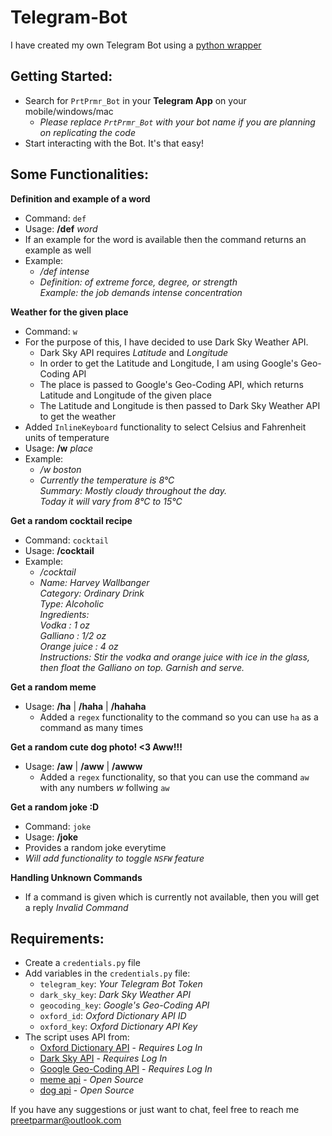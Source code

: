 # Telegram-Bot

I have created my own Telegram Bot using a [python wrapper](https://github.com/python-telegram-bot/python-telegram-bot)
<!-- ![PrtPrmr_Bot](https://github.com/preetparmar/Telegram-Bot/blob/master/screenshots/test.png) -->

## Getting Started:
- Search for `PrtPrmr_Bot` in your **Telegram App** on your mobile/windows/mac
    - *Please replace `PrtPrmr_Bot` with your bot name if you are planning on replicating the code*
- Start interacting with the Bot. It's that easy!

## Some Functionalities:
**Definition and example of a word**
- Command: `def`
- Usage: **/def** *word*
- If an example for the word is available then the command returns an example as well
- Example: 
    - */def intense*
    - *Definition: of extreme force, degree, or strength<br/>Example: the job demands intense concentration*

**Weather for the given place**
- Command: `w`
- For the purpose of this, I have decided to use Dark Sky Weather API.
    - Dark Sky API requires *Latitude* and *Longitude*
    - In order to get the Latitude and Longitude, I am using Google's Geo-Coding API
    - The place is passed to Google's Geo-Coding API, which returns Latitude and Longitude of the given place
    - The Latitude and Longitude is then passed to Dark Sky Weather API to get the weather
- Added `InlineKeyboard` functionality to select Celsius and Fahrenheit units of temperature
- Usage: **/w** *place*
- Example:
    - */w boston*
    - *Currently the temperature is 8°C<br/>Summary: Mostly cloudy throughout the day.<br/>Today it will vary from 8°C to 15°C*

**Get a random cocktail recipe**
- Command: `cocktail`
- Usage: **/cocktail**
- Example:
    - */cocktail*
    - *Name: Harvey Wallbanger<br/>Category: Ordinary Drink<br/>Type: Alcoholic<br/>Ingredients:<br/>Vodka : 1 oz<br/>Galliano : 1/2 oz<br/>Orange juice : 4 oz<br/>Instructions: Stir the vodka and orange juice with ice in the glass, then float the Galliano on top. Garnish and serve.*

**Get a random meme**
- Usage: **/ha** | **/haha** | **/hahaha**
    - Added a `regex` functionality to the command so you can use `ha` as a command as many times

**Get a random cute dog photo! <3 Aww!!!**
- Usage: **/aw** | **/aww** | **/awww**
    - Added a `regex` functionality, so that you can use the command `aw` with any numbers *w* follwing `aw`

**Get a random joke :D**
- Command: `joke`
- Usage: **/joke**
- Provides a random joke everytime
- *Will add functionality to toggle `NSFW` feature*

**Handling Unknown Commands**
- If a command is given which is currently not available, then you will get a reply *Invalid Command*

## Requirements:
- Create a `credentials.py` file
- Add variables in the `credentials.py` file:
    - `telegram_key`: *Your Telegram Bot Token*
    - `dark_sky_key`: *Dark Sky Weather API*
    - `geocoding_key`: *Google's Geo-Coding API*
    - `oxford_id`: *Oxford Dictionary API ID*
    - `oxford_key`: *Oxford Dictionary API Key*
- The script uses API from:
    - [Oxford Dictionary API](https://developer.oxforddictionaries.com/) - *Requires Log In*
    - [Dark Sky API](https://darksky.net/dev) - *Requires Log In*
    - [Google Geo-Coding API](https://developers.google.com/maps/documentation/geocoding/start) - *Requires Log In*
    - [meme api](https://meme-api.herokuapp.com/) - *Open Source*
    - [dog api](https://dog.ceo/dog-api/) - *Open Source*

<!-- ## Some functions in the Pipeline:
- Get real time location for MBTA Boston.
- Store interaction and user data into database -->

If you have any suggestions or just want to chat, feel free to reach me preetparmar@outlook.com